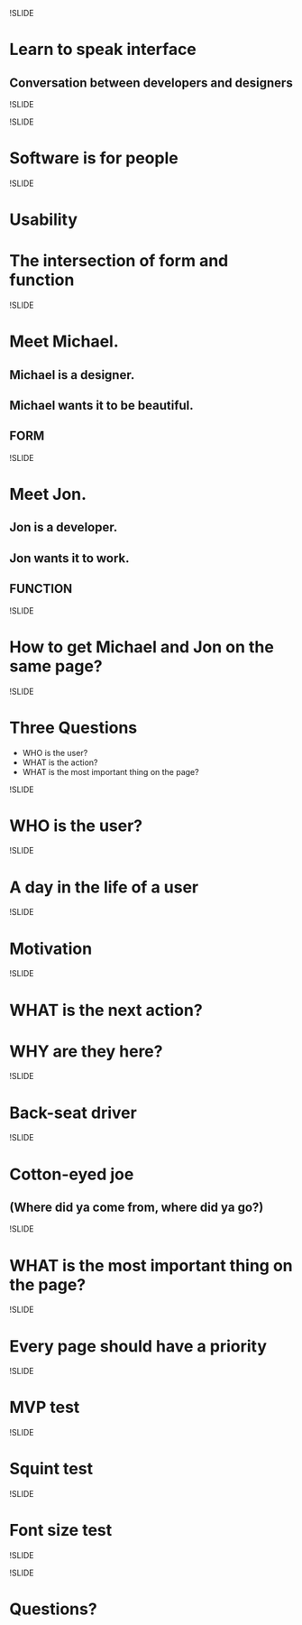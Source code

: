 !SLIDE

# Learn to speak interface
## Conversation between developers and designers

!SLIDE

<pre style="display:none">
  PRESENT THE PROBLEM CLEARLY

  We build web applications.

  How many of you are designers?

  How many of you are developers?

  How many of you are both?
  
  So you have to CROSS THE AISLE sometimes, right?
  
  How familiar is this conversation:
    *crickets*
</pre>

!SLIDE

# Software is for people

<pre style="display:none">
  How many of you build software?
  
  We build software for people to USE.
</pre>

!SLIDE

# Usability
# The intersection of form and function

!SLIDE

# Meet Michael.
## Michael is a designer.
## Michael wants it to be beautiful.
## FORM

!SLIDE

# Meet Jon.
## Jon is a developer.
## Jon wants it to work.
## FUNCTION

!SLIDE

# How to get Michael and Jon on the same page?

!SLIDE

# Three Questions

* WHO is the user?
* WHAT is the action?
* WHAT is the most important thing on the page?

<pre style="display:none">
  These questions can seed the conversation.
  
  Get the party started.
</pre>

!SLIDE

# WHO is the user?

<pre style="display:none">
  We build software for people, remember?
  
  We need to understand who we are going to be building the application for.
  
  What questions can we ask?
  
  Here are a few lightweight exercises to help you understand your user.
</pre>

!SLIDE

# A day in the life of a user

<pre style="display:none">
  Empathy.
  
  When would they use your application?
  
  At lunch, at work, on their break, at a desk, on a plane?
</pre>

!SLIDE

# Motivation

<pre style="display:none">
  Does the user actually like your app?
  
  What problem does your app solve for your user?
</pre>

!SLIDE

# WHAT is the next action?

# WHY are they here?

<pre style="display:none">
  Users have an objective for using the site.
  
  What are you helping them accomplish?
</pre>

!SLIDE

# Back-seat driver

<pre style="display:none">
  Imagine the scenario of showing the application to someone, your mom or your significant other. etc....
    
  If you were watching over their shoulder, what would you tell them to click on next?
    (I *KNOW* you wouldn't take their mouse away. That's just mean. Let them do it.)
    
  Call it out.
</pre>

!SLIDE

# Cotton-eyed joe
## (Where did ya come from, where did ya go?)

<pre style="display:none">
  What's the flow? They started somewhere, now they're here, where to next?
  
  Write it down. One. Two. Three. This page is step two of three, generally. So point them to Step Three.
</pre>

!SLIDE

# WHAT is the most important thing on the page?

<pre style="display:none">
  You know who your user is. You know what's up next.
  
  So now you're ready to prioritize for the user:
  
  "Every page should have a priority"
</pre>

!SLIDE

# Every page should have a priority

!SLIDE

# MVP test

<pre style="display:none">
  What should be most prominent to the user?
  
  What's the first thing the user should notice?
  
  Second?
  
  Third?
  
  No more than three!
</pre>

!SLIDE

# Squint test

<pre style="display:none">
  Look at your page and squint. Does the MVP stand out? If not, may need to redesign.
</pre>

!SLIDE

# Font size test

<pre style="display:none">
  Think headlines.
</pre>

!SLIDE



!SLIDE

# Questions?
